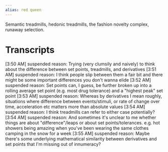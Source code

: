 ```yaml
---
alias: red queen
---
```


Semantic treadmills, hedonic treadmills, the fashion novelty complex, runaway selection.

# Transcripts

[3:50 AM] suspended reason: Trying (very clumsily and naively) to think about the difference between set points, treadmills, and derivatives
[3:51 AM] suspended reason: I think people slip between them a fair bit and there might be some important differences you don't wanna elide
[3:52 AM] suspended reason: Set points can, I guess, be further broken up into a rolling average set point (e.g. most drug tolerance) and a "highest peak" set point
[3:53 AM] suspended reason: Whereas by derivatives I mean roughly, situations where difference between events/stimuli, or rate of change over time, acceleration etc matters more than absolute values
[3:54 AM] suspended reason: I think treadmills can refer to either case potentially?
[3:54 AM] suspended reason: And sometimes it's unclear to me whether things are about "difference"/leaps or about set points/tolerances. e.g. hot showers being amazing when you've been wearing the same clothes camping in the snow for a week
[3:55 AM] suspended reason: Maybe there's some underlying mathematical similarity between derivatives and set points that I'm missing out of innumeracy?
